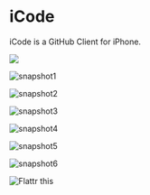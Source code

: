 iCode
=======

iCode is a GitHub Client for iPhone.

[![](http://farm4.static.flickr.com/3447/3378092101_40a62a04b2_m.jpg)](http://farm4.static.flickr.com/3447/3378092101_b064d8e339_o.jpg)

![snapshot1](https://www.dropbox.com/s/7oyqtx90349cfiz/2013-01-16%2014.45.02.png)

![snapshot2](https://www.dropbox.com/s/dzaa8drcv5ca2yd/2013-01-16%2014.45.24.png)

![snapshot3](https://www.dropbox.com/s/0irj735fejwoasd/2013-01-16%2014.45.36.png)

![snapshot4](https://www.dropbox.com/s/15d5nw1sleqm7vm/2013-01-16%2014.45.44.png)

![snapshot5](https://www.dropbox.com/s/tjvb7a8b8o56r2m/2013-01-16%2014.45.52.png)

![snapshot6](https://www.dropbox.com/s/botmc1djazudl92/2013-01-16%2014.46.33.png)

<img src="https://www.dropbox.com/s/botmc1djazudl92/2013-01-16%2014.46.33.png" alt="Flattr this" title="Flattr this" border="0" />